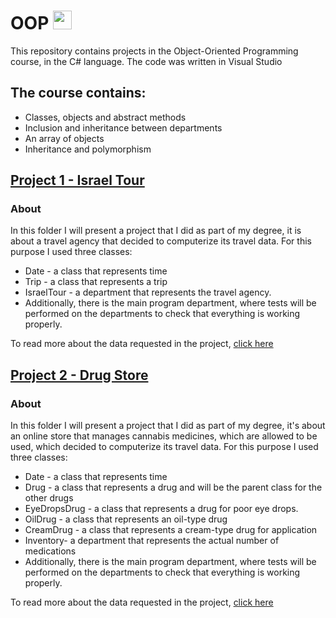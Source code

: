 # OOP  <img src="https://upload.wikimedia.org/wikipedia/commons/thumb/0/0d/C_Sharp_wordmark.svg/1200px-C_Sharp_wordmark.svg.png" width="30px">
This repository contains projects in the Object-Oriented Programming course, in the C# language. The code was written in Visual Studio

## The course contains:

* Classes, objects and abstract methods
* Inclusion and inheritance between departments
* An array of objects
* Inheritance and polymorphism


## <span style="green">[Project 1 - Israel Tour](https://github.com/adiredri/OOP/tree/main/IsraelTour "Project 1 - Israel Tour")</span>

### About
In this folder I will present a project that I did as part of my degree, it is about a travel agency that decided to computerize its travel data. For this purpose I used three classes:
* Date - a class that represents time
* Trip - a class that represents a trip
* IsraelTour - a department that represents the travel agency.
* Additionally, there is the main program department, where tests will be performed on the departments to check that everything is working properly.

To read more about the data requested in the project, <span style="blue">[click here](https://github.com/adiredri/OOP/blob/main/IsraelTour/README-IsraelTour.txt "click here")</span> 


## <span style="blue">[Project 2 - Drug Store](https://github.com/adiredri/OOP/tree/main/DrugStore "Drug Store")</span>

### About
In this folder I will present a project that I did as part of my degree, it's about an online store that manages cannabis medicines, which are allowed to be used, which decided to computerize its travel data.
For this purpose I used three classes:
* Date - a class that represents time
* Drug - a class that represents a drug and will be the parent class for the other drugs
* EyeDropsDrug - a class that represents a drug for poor eye drops.
* OilDrug - a class that represents an oil-type drug
* CreamDrug - a class that represents a cream-type drug for application
* Inventory- a department that represents the actual number of medications
* Additionally, there is the main program department, where tests will be performed on the departments to check that everything is working properly.

To read more about the data requested in the project, <span style="blue">[click here](https://github.com/adiredri/OOP/blob/main/DrugStore/README-DrugStore.txt "click here")</span> 

